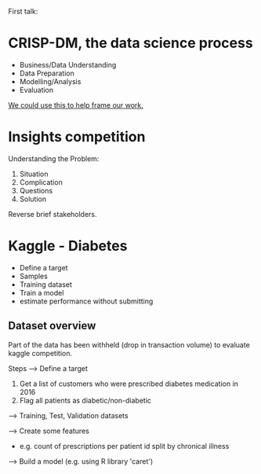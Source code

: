 First talk:

# CRISP-DM, the data science process

* Business/Data Understanding
* Data Preparation
* Modelling/Analysis
* Evaluation

[We could use this to help frame our work.](https://en.wikipedia.org/wiki/Cross_Industry_Standard_Process_for_Data_Mining)

# Insights competition

Understanding the Problem:

1. Situation
2. Complication
3. Questions
4. Solution

Reverse brief stakeholders.

# Kaggle - Diabetes

* Define a target
* Samples
* Training dataset
* Train a model
* estimate performance without submitting

## Dataset overview

Part of the data has been withheld (drop in transaction volume) to evaluate kaggle competition.

Steps
--> Define a target
1. Get a list of customers who were prescribed diabetes medication in 2016
2. Flag all patients as diabetic/non-diabetic

--> Training, Test, Validation datasets

--> Create some features 
* e.g. count of prescriptions per patient id split by chronical illness

--> Build a model (e.g. using R library 'caret')

